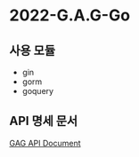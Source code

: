 # 2022-G.A.G-Go
## 사용 모듈
- gin
- gorm
- goquery

## API 명세 문서
[GAG API Document](https://documenter.getpostman.com/view/24617773/2s8YzQUiDu)
